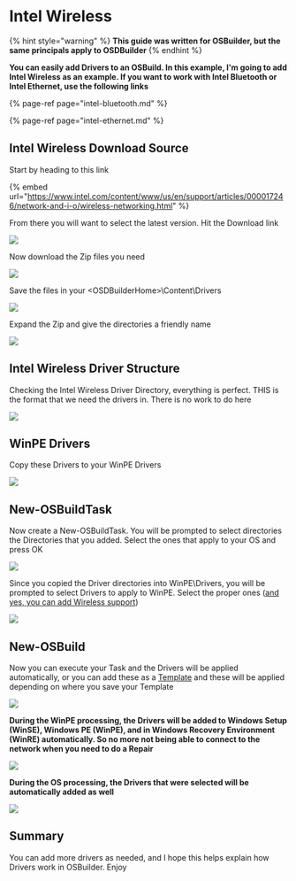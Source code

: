# Intel Wireless

{% hint style="warning" %}
**This guide was written for OSBuilder, but the same principals apply to OSDBuilder**
{% endhint %}

**You can easily add Drivers to an OSBuild.  In this example, I'm going to add Intel Wireless as an example.  If you want to work with Intel Bluetooth or Intel Ethernet, use the following links**

{% page-ref page="intel-bluetooth.md" %}

{% page-ref page="intel-ethernet.md" %}

## Intel Wireless Download Source

Start by heading to this link

{% embed url="https://www.intel.com/content/www/us/en/support/articles/000017246/network-and-i-o/wireless-networking.html" %}

From there you will want to select the latest version.  Hit the Download link

![](../../../../../.gitbook/assets/image%20%28121%29.png)

Now download the Zip files you need 

![](../../../../../.gitbook/assets/image%20%28106%29.png)

Save the files in your &lt;OSDBuilderHome&gt;\Content\Drivers

![](../../../../../.gitbook/assets/image%20%285%29.png)

Expand the Zip and give the directories a friendly name

![](../../../../../.gitbook/assets/image%20%2820%29.png)

## Intel Wireless Driver Structure

Checking the Intel Wireless Driver Directory, everything is perfect.  THIS is the format that we need the drivers in.  There is no work to do here

![](../../../../../.gitbook/assets/image%20%28179%29.png)

## WinPE Drivers

Copy these Drivers to your WinPE Drivers

![](../../../../../.gitbook/assets/image%20%28154%29.png)

## New-OSBuildTask

Now create a New-OSBuildTask.  You will be prompted to select directories the Directories that you added.  Select the ones that apply to your OS and press OK

![](../../../../../.gitbook/assets/image%20%28161%29.png)

Since you copied the Driver directories into WinPE\Drivers, you will be prompted to select Drivers to apply to WinPE.  Select the proper ones \([and yes, you can add Wireless support](https://www.scconfigmgr.com/2018/03/06/build-a-winpe-with-wireless-support/)\)

![](../../../../../.gitbook/assets/image%20%28132%29.png)

## New-OSBuild

Now you can execute your Task and the Drivers will be applied automatically, or you can add these as a [Template](../../../../../osbuilder/docs/guides/templates.md) and these will be applied depending on where you save your Template

![](../../../../../.gitbook/assets/image%20%2847%29.png)

**During the WinPE processing, the Drivers will be added to Windows Setup \(WinSE\), Windows PE \(WinPE\), and in Windows Recovery Environment \(WinRE\) automatically.  So no more not being able to connect to the network when you need to do a Repair**

![](../../../../../.gitbook/assets/image%20%28250%29.png)

**During the OS processing, the Drivers that were selected will be automatically added as well**

![](../../../../../.gitbook/assets/image%20%28172%29.png)

## Summary

You can add more drivers as needed, and I hope this helps explain how Drivers work in OSBuilder.  Enjoy



